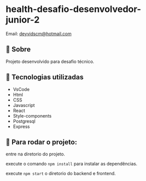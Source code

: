 # health-desafio-desenvolvedor-junior-2

Email: deyvidscm@hotmail.com

## 📁 Sobre

Projeto desenvolvido para desafio técnico.

## :rocket: Tecnologias utilizadas

- VsCode
- Html
- CSS
- Javascript
- React
- Style-components
- Postgresql
- Express

## 📌 Para rodar o projeto:

entre na diretorio do projeto.

execute o comando `npm install` para instalar as dependências.

execute `npm start` o diretorio do backend e frontend.
